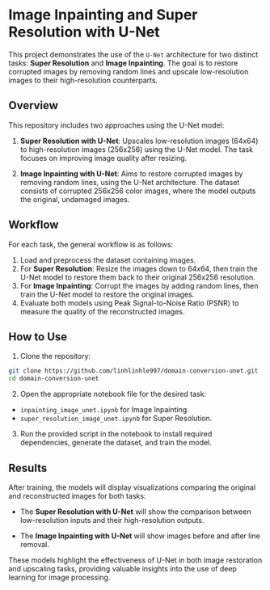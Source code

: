 # Image Inpainting and Super Resolution with U-Net

This project demonstrates the use of the `U-Net` architecture for two distinct tasks: **Super Resolution** and **Image Inpainting**. The goal is to restore corrupted images by removing random lines and upscale low-resolution images to their high-resolution counterparts.

## Overview

This repository includes two approaches using the U-Net model:

1. **Super Resolution with U-Net**: Upscales low-resolution images (64x64) to high-resolution images (256x256) using the U-Net model. The task focuses on improving image quality after resizing.

2. **Image Inpainting with U-Net**: Aims to restore corrupted images by removing random lines, using the U-Net architecture. The dataset consists of corrupted 256x256 color images, where the model outputs the original, undamaged images.

## Workflow

For each task, the general workflow is as follows:

1. Load and preprocess the dataset containing images.
2. For **Super Resolution**: Resize the images down to 64x64, then train the U-Net model to restore them back to their original 256x256 resolution.
3. For **Image Inpainting**: Corrupt the images by adding random lines, then train the U-Net model to restore the original images.
4. Evaluate both models using Peak Signal-to-Noise Ratio (PSNR) to measure the quality of the reconstructed images.

## How to Use

1. Clone the repository:

```sh
git clone https://github.com/linhlinhle997/domain-conversion-unet.git
cd domain-conversion-unet
```

2. Open the appropriate notebook file for the desired task:

- `inpainting_image_unet.ipynb` for Image Inpainting.
- `super_resolution_image_unet.ipynb` for Super Resolution.

3. Run the provided script in the notebook to install required dependencies, generate the dataset, and train the model.

## Results

After training, the models will display visualizations comparing the original and reconstructed images for both tasks:

- The **Super Resolution with U-Net** will show the comparison between low-resolution inputs and their high-resolution outputs.

- The **Image Inpainting with U-Net** will show images before and after line removal.

These models highlight the effectiveness of U-Net in both image restoration and upscaling tasks, providing valuable insights into the use of deep learning for image processing.
